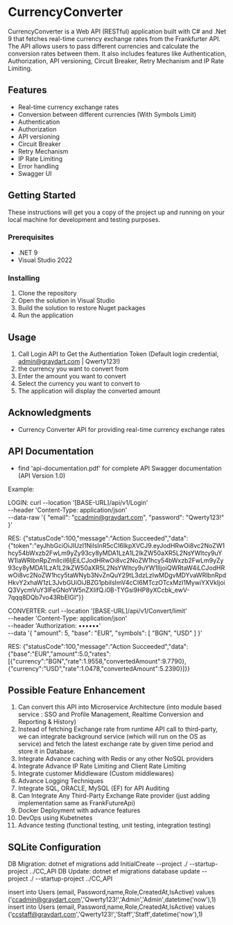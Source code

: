 # CurrencyConverter

CurrencyConverter is a Web API (RESTful) application built with C# and .Net 9 that fetches real-time currency exchange rates from the Frankfurter API. The API allows users to pass different currencies and calculate the conversion rates between them. It also includes features like Authentication, Authorization, API versioning, Circuit Breaker, Retry Mechanism and IP Rate Limiting.

## Features

- Real-time currency exchange rates
- Conversion between different currencies (With Symbols Limit)
- Authentication
- Authorization
- API versioning
- Circuit Breaker
- Retry Mechanism
- IP Rate Limiting
- Error handling
- Swagger UI

## Getting Started

These instructions will get you a copy of the project up and running on your local machine for development and testing purposes.

### Prerequisites

- .NET 9
- Visual Studio 2022

### Installing

1. Clone the repository
2. Open the solution in Visual Studio
3. Build the solution to restore Nuget packages
4. Run the application

## Usage

1. Call Login API to Get the Authentiation Token (Default login credential, admin@graydart.com | Qwerty123!)
2. the currency you want to convert from
2. Enter the amount you want to convert
3. Select the currency you want to convert to
4. The application will display the converted amount

## Acknowledgments

- Currency Converter API for providing real-time currency exchange rates

## API Documentation

- find 'api-documentation.pdf' for complete API Swagger documentation (API Version 1.0)

Example:

LOGIN:
curl --location '[BASE-URL]/api/v1/Login' \
--header 'Content-Type: application/json' \
--data-raw '{
  "email": "ccadmin@graydart.com",
  "password": "Qwerty123!"
}'

RES:
{"statusCode":100,"message":"Action Succeeded","data":{"token":"eyJhbGciOiJIUzI1NiIsInR5cCI6IkpXVCJ9.eyJodHRwOi8vc2NoZW1hcy54bWxzb2FwLm9yZy93cy8yMDA1LzA1L2lkZW50aXR5L2NsYWltcy9uYW1laWRlbnRpZmllciI6IjEiLCJodHRwOi8vc2NoZW1hcy54bWxzb2FwLm9yZy93cy8yMDA1LzA1L2lkZW50aXR5L2NsYWltcy9uYW1lIjoiQWRtaW4iLCJodHRwOi8vc2NoZW1hcy5taWNyb3NvZnQuY29tL3dzLzIwMDgvMDYvaWRlbnRpdHkvY2xhaW1zL3JvbGUiOiJBZG1pbiIsImV4cCI6MTczOTcxMzI1MywiYXVkIjoiQ3VycmVuY3lFeGNoYW5nZXIifQ.i0B-TYGsi9HP8yXCcbk_ewV-7qqq8DQb7vo43RbEIGI"}}

CONVERTER:
curl --location '[BASE-URL]/api/v1/Convert/limit' \
--header 'Content-Type: application/json' \
--header 'Authorization: ••••••' \
--data '{
  "amount": 5,
  "base": "EUR",
  "symbols": [
    "BGN",
    "USD"
  ]
}'

RES:
{"statusCode":100,"message":"Action Succeeded","data":{"base":"EUR","amount":5.0,"rates":[{"currency":"BGN","rate":1.9558,"convertedAmount":9.7790},{"currency":"USD","rate":1.0478,"convertedAmount":5.2390}]}}


## Possible Feature Enhancement

1. Can convert this API into Microservice Architecture (into module based service : SSO and Profile Management, Realtime Conversion and Reporting & History)
2. Instead of fetching Exchange rate from runtime API call to third-party, we can integrate background service (which will run on the OS as service) and fetch the latest exchange rate by given time period and store it in Database.
2. Integrate Advance caching with Redis or any other NoSQL providers
3. Integrate Advance IP Rate Limiting and Client Rate Limiting
4. Integrate customer Middleware (Custom middlewares)
5. Advance Logging Techniques
6. Integrate SQL, ORACLE, MySQL (EF) for API Auditing
7. Can Integrate Any Third-Party Exchange Rate provider (just adding implementation same as FrankFutureApi)
8. Docker Deployment with advance features
9. DevOps using Kubetnetes
10. Advance testing (functional testing, unit testing, integration testing)



## SQLite Configuration
DB Migration: dotnet ef migrations add InitialCreate --project ./ --startup-project ../CC_API
DB Update: dotnet ef migrations database update --project ./ --startup-project ../CC_API

insert into Users (email, Password,name,Role,CreatedAt,IsActive) values ('ccadmin@graydart.com','Qwerty123!','Admin','Admin',datetime('now'),1)
insert into Users (email, Password,name,Role,CreatedAt,IsActive) values ('ccstaff@graydart.com','Qwerty123!','Staff','Staff',datetime('now'),1)
